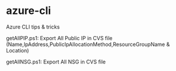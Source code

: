 # azure-cli
Azure CLI tips &amp; tricks

getAllPIP.ps1: Export All Public IP in CVS file (Name,IpAddress,PublicIpAllocationMethod,ResourceGroupName & Location)

getAllNSG.ps1: Export All NSG in CVS file
